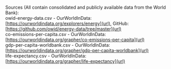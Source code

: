 Sources (All contain consolidated and publicly available data from the World Bank):<br />
owid-energy-data.csv - OurWorldInData: [https://ourworldindata.org/explorers/energy](url), GitHub: [https://github.com/owid/energy-data/tree/master](url)<br />
co-emissions-per-capita.csv - OurWorldInData: [https://ourworldindata.org/grapher/co-emissions-per-capita](url)<br />
gdp-per-capita-worldbank.csv - OurWorldInData: [https://ourworldindata.org/grapher/gdp-per-capita-worldbank](url)<br />
life-expectancy.csv - OurWorldInData: [https://ourworldindata.org/grapher/life-expectancy](url)
